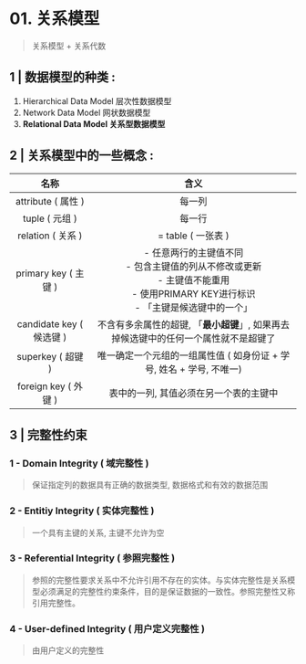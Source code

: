 # 01. 关系模型

> 关系模型 + 关系代数

## 1 | 数据模型的种类 : 

1. Hierarchical Data Model 层次性数据模型
2. Network Data Model 网状数据模型
3. **Relational Data Model 关系型数据模型**

## 2 | 关系模型中的一些概念 : 

|           名称           |                             含义                             |
| :----------------------: | :----------------------------------------------------------: |
|    attribute ( 属性 )    |                            每一列                            |
|      tuple ( 元组 )      |                            每一行                            |
|    relation ( 关系 )     |                      = table ( 一张表 )                      |
|   primary key ( 主键 )   | - 任意两行的主键值不同<br/>- 包含主键值的列从不修改或更新<br/>- 主键值不能重用<br/>- 使用PRIMARY KEY进行标识<br />- 「主键是候选键中的一个」 |
| candidate key ( 候选键 ) | 不含有多余属性的超键, 「**最小超键**」, 如果再去掉候选键中的任何一个属性就不是超键了 |
|    superkey ( 超键 )     | 唯一确定一个元组的一组属性值 ( 如身份证 + 学号, 姓名 + 学号, 不唯一) |
|   foreign key ( 外键 )   |            表中的一列, 其值必须在另一个表的主键中            |

## 3 | 完整性约束

### 1 - Domain Integrity ( 域完整性 )

> 保证指定列的数据具有正确的数据类型, 数据格式和有效的数据范围

### 2 - Entitiy Integrity ( 实体完整性 )

> 一个具有主键的关系, 主键不允许为空

### 3 - Referential Integrity ( 参照完整性 )

> 参照的完整性要求关系中不允许引用不存在的实体。与实体完整性是关系模型必须满足的完整性约束条件，目的是保证数据的一致性。参照完整性又称引用完整性。

### 4 - User-defined Integrity ( 用户定义完整性 )

> 由用户定义的完整性
